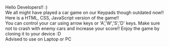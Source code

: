 Hello Developers!! :)<br>
We all might have played a car game on our Keypads though outdated now!!<br>
Here is a HTML, CSS, JavaScript version of the game!!<br>
You can control your car using arrow keys or 'A','W','S','D' keys. Make sure not to crash with enemy cars and increase your score!!
Enjoy the game by cloning it to your device :D<br>
Advised to use on Laptop or PC
